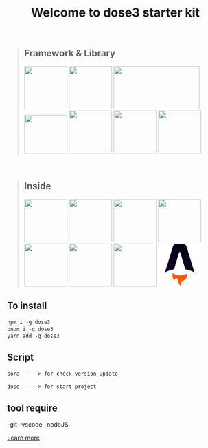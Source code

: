 <h1 align="center">Welcome to dose3 starter kit</h1>

<br/>

><h2>Framework & Library</h2>
><div>
><img src="https://actix.rs/img/logo.png" width="100" height="100" />
><img src="https://cdn.worldvectorlogo.com/logos/tauri-1.svg"  width="100" height="100" />
><img src="https://miro.medium.com/v2/resize:fit:486/0*lNoeGL7_495Dhe6Z.png" width="200" height="100" />
><img src="https://upload.wikimedia.org/wikipedia/commons/thumb/a/a7/React-icon.svg/2300px-React-icon.svg.png"  width="100" height="90"/>
><img src="https://www.solidjs.com/img/logo/without-wordmark/logo.png" width="100" height="100" />
><img src="https://th.bing.com/th/id/OIP.G2pyZt8C6NxKNu-jZ-CeTwAAAA?pid=ImgDet&rs=1" width="100" height="100" />
><img src="https://www.solidjs.com/img/logo/without-wordmark/logo.png" width="100" height="100" />
></div>
<br/>

 ><h2>Inside</h2>
><div>
><img src="https://pbs.twimg.com/card_img/1669046276631977994/FtIF1MOC?format=png&name=small" width="100" height="100" />
><img src="https://img.stackshare.io/service/11559/zustand.png"  width="100" height="100" />
><img src="https://www.svgrepo.com/show/354210/prisma.svg" width="100" height="100" />
><img src="https://www.svgrepo.com/show/354419/swc.svg"  width="100" height="100"/>
><img src="https://upload.wikimedia.org/wikipedia/commons/thumb/f/f1/Vitejs-logo.svg/800px-Vitejs-logo.svg.png" width="100" height="100" />
><img src="https://vitest.dev/logo-shadow.svg"  width="100" height="100"/>
><img src="https://vite-pwa-org.netlify.app/icon_dark.svg"  width="100" height="100"/>
><img src="https://raw.githubusercontent.com/github/explore/5cc0a03a302ec862c4aeac2a22a513ae31c35432/topics/astro/astro.png"  width="100" height="100"/>
></div>
## To install

```
npm i -g dose3
pnpm i -g dose3
yarn add -g dose3
```

## Script
```
sora  ----> for check version update
```
```
dose  ----> for start project
```


## tool require
-git
-vscode
-nodeJS


<a href="https://dose-products.vercel.app/dose3" target="blank">Learn more</a>
